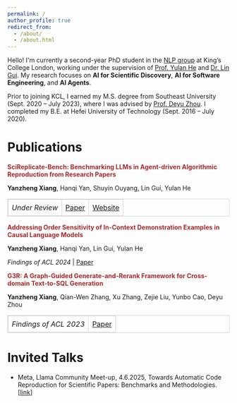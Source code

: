 ```yaml
---
permalink: /
author_profile: true
redirect_from: 
  - /about/
  - /about.html
---
```


Hello! I'm currently a second-year PhD student in the [NLP group](https://kclnlp.github.io/) at King’s College London, working under the supervision of [Prof. Yulan He](https://sites.google.com/view/yulanhe) and [Dr. Lin Gui](https://sites.google.com/view/lin-gui/about-me). My research focuses on **AI for Scientific Discovery**, **AI for Software Engineering**, and **AI Agents**.

Prior to joining KCL, I earned my M.S. degree from Southeast University (Sept. 2020 – July 2023), where I was advised by [Prof. Deyu Zhou](https://scholar.google.com/citations?user=DvVelLcAAAAJ&hl=zh-CN). I completed my B.E. at Hefei University of Technology (Sept. 2016 – July 2020).


Publications
======
<span style="color:brown; font-weight:bold;">
SciReplicate-Bench: Benchmarking LLMs in Agent-driven Algorithmic Reproduction from Research Papers
</span><br>

**Yanzheng Xiang**, Hanqi Yan, Shuyin Ouyang, Lin Gui, Yulan He

<table style="border:1px solid lightgray; border-collapse:collapse;">
  <tr>
    <td style="padding:8px; border:1px solid lightgray;"><em>Under Review</em></td>
    <td style="padding:8px; border:1px solid lightgray;"><a href="https://arxiv.org/abs/2504.00255">Paper</a></td>
    <td style="padding:8px; border:1px solid lightgray;"><a href="https://xyzcs.github.io/scireplicate.github.io/">Website</a></td>
  </tr>
</table>

<span style="color:brown; font-weight:bold;">
Addressing Order Sensitivity of In-Context Demonstration Examples in Causal Language Models
</span><br>

**Yanzheng Xiang**, Hanqi Yan, Lin Gui, Yulan He

*Findings of ACL 2024* | [Paper](https://arxiv.org/abs/2402.15637)

<span style="color:brown; font-weight:bold;">
G3R: A Graph-Guided Generate-and-Rerank Framework for Cross-domain Text-to-SQL Generation
</span><br>

**Yanzheng Xiang**, Qian-Wen Zhang, Xu Zhang, Zejie Liu, Yunbo Cao, Deyu Zhou

<table style="border:1px solid lightgray; border-collapse:collapse;">
  <tr>
    <td style="padding:8px; border:1px solid lightgray;"><em>Findings of ACL 2023</em></td>
    <td style="padding:8px; border:1px solid lightgray;"><a href="https://aclanthology.org/2023.findings-acl.23/">Paper</a></td>
  </tr>
</table>

Invited Talks
======
- Meta, Llama Community Meet-up, 4.6.2025, Towards Automatic Code Reproduction for Scientific Papers: Benchmarks and Methodologies. [[link](https://www.linkedin.com/posts/yanzheng-xiang-9aa572282_ai-llm-agenticai-activity-7336720296193761281-yGy2/?utm_source=share&utm_medium=member_desktop&rcm=ACoAAETIZhIBXh5XAI2i8HIYl-QGLzQlxhu0J98)]






